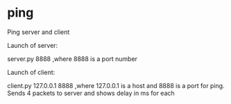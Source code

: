# ping
Ping server and client

Launch of server:

server.py 8888
,where 8888 is a port number

Launch of client:

client.py 127.0.0.1 8888
,where 127.0.0.1 is a host and 8888 is a port for ping. Sends 4 packets to server and shows delay in ms for each
